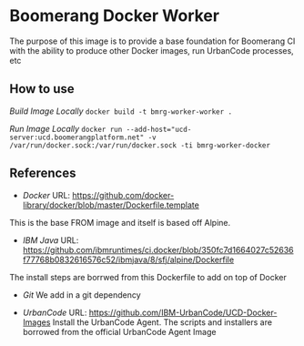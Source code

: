 # Boomerang Docker Worker

The purpose of this image is to provide a base foundation for Boomerang CI with the ability to produce other Docker images, run UrbanCode processes, etc

## How to use

*Build Image Locally*
`docker build -t bmrg-worker-worker .`

*Run Image Locally*
`docker run --add-host="ucd-server:ucd.boomerangplatform.net" -v /var/run/docker.sock:/var/run/docker.sock -ti bmrg-worker-docker`

## References

- *Docker*
URL: https://github.com/docker-library/docker/blob/master/Dockerfile.template

This is the base FROM image and itself is based off Alpine.

- *IBM Java*
URL: https://github.com/ibmruntimes/ci.docker/blob/350fc7d1664027c52636f77768b0832616576c52/ibmjava/8/sfj/alpine/Dockerfile

The install steps are borrwed from this Dockerfile to add on top of Docker

- *Git*
We add in a git dependency

- *UrbanCode*
URL: https://github.com/IBM-UrbanCode/UCD-Docker-Images
Install the UrbanCode Agent. The scripts and installers are borrowed from the official UrbanCode Agent Image
